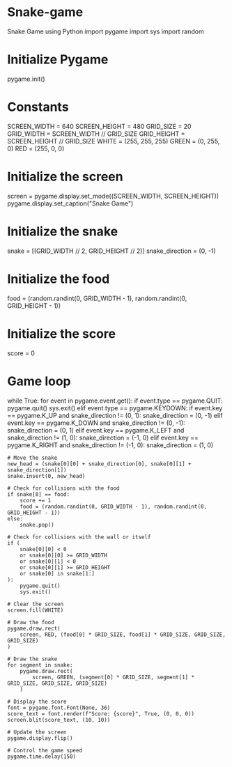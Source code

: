 # Snake-game
Snake Game using Python
import pygame
import sys
import random

# Initialize Pygame
pygame.init()

# Constants
SCREEN_WIDTH = 640
SCREEN_HEIGHT = 480
GRID_SIZE = 20
GRID_WIDTH = SCREEN_WIDTH // GRID_SIZE
GRID_HEIGHT = SCREEN_HEIGHT // GRID_SIZE
WHITE = (255, 255, 255)
GREEN = (0, 255, 0)
RED = (255, 0, 0)

# Initialize the screen
screen = pygame.display.set_mode((SCREEN_WIDTH, SCREEN_HEIGHT))
pygame.display.set_caption("Snake Game")

# Initialize the snake
snake = [(GRID_WIDTH // 2, GRID_HEIGHT // 2)]
snake_direction = (0, -1)

# Initialize the food
food = (random.randint(0, GRID_WIDTH - 1), random.randint(0, GRID_HEIGHT - 1))

# Initialize the score
score = 0

# Game loop
while True:
    for event in pygame.event.get():
        if event.type == pygame.QUIT:
            pygame.quit()
            sys.exit()
        elif event.type == pygame.KEYDOWN:
            if event.key == pygame.K_UP and snake_direction != (0, 1):
                snake_direction = (0, -1)
            elif event.key == pygame.K_DOWN and snake_direction != (0, -1):
                snake_direction = (0, 1)
            elif event.key == pygame.K_LEFT and snake_direction != (1, 0):
                snake_direction = (-1, 0)
            elif event.key == pygame.K_RIGHT and snake_direction != (-1, 0):
                snake_direction = (1, 0)

    # Move the snake
    new_head = (snake[0][0] + snake_direction[0], snake[0][1] + snake_direction[1])
    snake.insert(0, new_head)

    # Check for collisions with the food
    if snake[0] == food:
        score += 1
        food = (random.randint(0, GRID_WIDTH - 1), random.randint(0, GRID_HEIGHT - 1))
    else:
        snake.pop()

    # Check for collisions with the wall or itself
    if (
        snake[0][0] < 0
        or snake[0][0] >= GRID_WIDTH
        or snake[0][1] < 0
        or snake[0][1] >= GRID_HEIGHT
        or snake[0] in snake[1:]
    ):
        pygame.quit()
        sys.exit()

    # Clear the screen
    screen.fill(WHITE)

    # Draw the food
    pygame.draw.rect(
        screen, RED, (food[0] * GRID_SIZE, food[1] * GRID_SIZE, GRID_SIZE, GRID_SIZE)
    )

    # Draw the snake
    for segment in snake:
        pygame.draw.rect(
            screen, GREEN, (segment[0] * GRID_SIZE, segment[1] * GRID_SIZE, GRID_SIZE, GRID_SIZE)
        )

    # Display the score
    font = pygame.font.Font(None, 36)
    score_text = font.render(f"Score: {score}", True, (0, 0, 0))
    screen.blit(score_text, (10, 10))

    # Update the screen
    pygame.display.flip()

    # Control the game speed
    pygame.time.delay(150)

